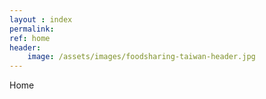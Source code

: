 ```yaml
---
layout : index
permalink: 
ref: home
header:
    image: /assets/images/foodsharing-taiwan-header.jpg
---
```


Home


